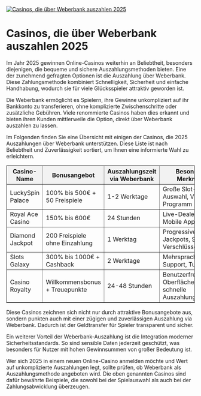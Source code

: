 [![Casinos, die über Weberbank auszahlen 2025](https://123-caf.pages.dev/gitsignup.png)](https://vrmoo.ru/Bt82HjjY)

<h1>Casinos, die über Weberbank auszahlen 2025</h1>  <p>Im Jahr 2025 gewinnen Online-Casinos weiterhin an Beliebtheit, besonders diejenigen, die bequeme und sichere Auszahlungsmethoden bieten. Eine der zunehmend gefragten Optionen ist die Auszahlung über Weberbank. Diese Zahlungsmethode kombiniert Schnelligkeit, Sicherheit und einfache Handhabung, wodurch sie für viele Glücksspieler attraktiv geworden ist.</p>  <p>Die Weberbank ermöglicht es Spielern, ihre Gewinne unkompliziert auf ihr Bankkonto zu transferieren, ohne komplizierte Zwischenschritte oder zusätzliche Gebühren. Viele renommierte Casinos haben dies erkannt und bieten ihren Kunden mittlerweile die Option, direkt über Weberbank auszahlen zu lassen.</p>  <p>Im Folgenden finden Sie eine Übersicht mit einigen der Casinos, die 2025 Auszahlungen über Weberbank unterstützen. Diese Liste ist nach Beliebtheit und Zuverlässigkeit sortiert, um Ihnen eine informierte Wahl zu erleichtern.</p>  <table border="1" cellpadding="8" cellspacing="0" style="border-collapse: collapse; width: 100%; max-width: 700px;">   <thead>     <tr style="background-color: #f2f2f2;">       <th>Casino-Name</th>       <th>Bonusangebot</th>       <th>Auszahlungszeit via Weberbank</th>       <th>Besondere Merkmale</th>     </tr>   </thead>   <tbody>     <tr>       <td>LuckySpin Palace</td>       <td>100% bis 500€ + 50 Freispiele</td>       <td>1-2 Werktage</td>       <td>Große Slot-Auswahl, VIP-Programm</td>     </tr>     <tr>       <td>Royal Ace Casino</td>       <td>150% bis 600€</td>       <td>24 Stunden</td>       <td>Live-Dealer-Spiele, Mobile App</td>     </tr>     <tr>       <td>Diamond Jackpot</td>       <td>200 Freispiele ohne Einzahlung</td>       <td>1 Werktag</td>       <td>Progressive Jackpots, SSL-Verschlüsselung</td>     </tr>     <tr>       <td>Slots Galaxy</td>       <td>300% bis 1000€ + Cashback</td>       <td>2 Werktage</td>       <td>Mehrsprachiger Support, Turniere</td>     </tr>     <tr>       <td>Casino Royalty</td>       <td>Willkommensbonus + Treuepunkte</td>       <td>24-48 Stunden</td>       <td>Benutzerfreundliche Oberfläche, schnelle Auszahlung</td>     </tr>   </tbody> </table>  <p>Diese Casinos zeichnen sich nicht nur durch attraktive Bonusangebote aus, sondern punkten auch mit einer zügigen und zuverlässigen Auszahlung via Weberbank. Dadurch ist der Geldtransfer für Spieler transparent und sicher.</p>  <p>Ein weiterer Vorteil der Weberbank-Auszahlung ist die Integration moderner Sicherheitsstandards. So sind sensible Daten jederzeit geschützt, was besonders für Nutzer mit hohen Gewinnsummen von großer Bedeutung ist.</p>  <p>Wer sich 2025 in einem neuen Online-Casino anmelden möchte und Wert auf unkomplizierte Auszahlungen legt, sollte prüfen, ob Weberbank als Auszahlungsmethode angeboten wird. Die oben genannten Casinos sind dafür bewährte Beispiele, die sowohl bei der Spielauswahl als auch bei der Zahlungsabwicklung überzeugen.</p>